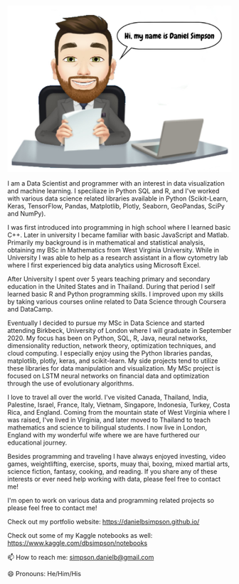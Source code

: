![](Daniel_Avatar.png)

I am a Data Scientist and programmer with an interest in data visualization and machine learning. I speciliaze in Python SQL and R, and I've worked with various data science related libraries available in Python (Scikit-Learn, Keras, TensorFlow, Pandas, Matplotlib, Plotly, Seaborn, GeoPandas, SciPy and NumPy).

I was first introduced into programming in high school where I learned basic C++. Later in university I became familiar with basic JavaScript and Matlab. Primarily my background is in mathematical and statistical analysis, obtaining my BSc in Mathematics from West Virginia University. While in University I was able to help as a research assistant in a flow cytometry lab where I first experienced big data analytics using Microsoft Excel.

After University I spent over 5 years teaching primary and secondary education in the United States and in Thailand. During that period I self learned basic R and Python programming skills. I improved upon my skills by taking various courses online related to Data Science through Coursera and DataCamp.

Eventually I decided to pursue my MSc in Data Science and started attending Birkbeck, University of London where I will graduate in September 2020. My focus has been on Python, SQL, R, Java, neural networks, dimensionality reduction, network theory, optimization techniques, and cloud computing. I especially enjoy using the Python libraries pandas, matplotlib, plotly, keras, and scikit-learn. My side projects tend to utilize these libraries for data manipulation and visualization. My MSc project is focused on LSTM neural networks on financial data and optimization through the use of evolutionary algorithms.

I love to travel all over the world. I've visited Canada, Thailand, India, Palestine, Israel, France, Italy, Vietnam, Singapore, Indonesia, Turkey, Costa Rica, and England. Coming from the mountain state of West Virginia where I was raised, I've lived in Virginia, and later moved to Thailand to teach mathematics and science to bilingual students. I now live in London, England with my wonderful wife where we are have furthered our educational journey.

Besides programming and traveling I have always enjoyed investing, video games, weightlifting, exercise, sports, muay thai, boxing, mixed martial arts, science fiction, fantasy, cooking, and reading. If you share any of these interests or ever need help working with data, please feel free to contact me!

I'm open to work on various data and programming related projects so please feel free to contact me!

Check out my portfolio website: https://danielbsimpson.github.io/

Check out some of my Kaggle notebooks as well: https://www.kaggle.com/dbsimpson/notebooks

📫 How to reach me: simpson.danielb@gmail.com

😄 Pronouns: He/Him/His
